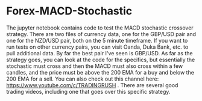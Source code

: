 # Forex-MACD-Stochastic
The jupyter notebook contains code to test the MACD stochastic crossover strategy.  There are two files of currency data, one for the GBP/USD pair and one for the NZD/USD pair, both on the 5 minute timeframe.  If you want to run tests on other currency pairs, you can visit Oanda, Duka Bank, etc. to pull additional data.  By far the best pair I've seen is GBP/USD.  As far as the strategy goes, you can look at the code for the specifics, but essentially the stochastic must cross and then the MACD must also cross within a few candles, and the price must be above the 200 EMA for a buy and below the 200 EMA for a sell.  You can also check out this channel here: https://www.youtube.com/c/TRADINGRUSH .  There are several good trading videos, including one that goes over this specific strategy.

